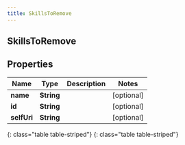 ```yaml
---
title: SkillsToRemove
---
```

## SkillsToRemove


## Properties

| Name | Type | Description | Notes |
| ------------ | ------------- | ------------- | ------------- |
| **name** | **String** |  |  [optional] |
| **id** | **String** |  |  [optional] |
| **selfUri** | **String** |  |  [optional] |
{: class="table table-striped"}
{: class="table table-striped"}


